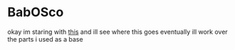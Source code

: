 # BabOSco

okay im staring with [this](https://github.com/limine-bootloader/limine-c-template) and ill see where this goes
eventually ill work over the parts i used as a base

